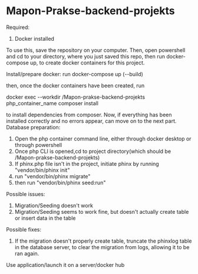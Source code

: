 # Mapon-Prakse-backend-projekts

Required:
1) Docker installed

To use this, save the repository on your computer.
Then, open powershell and cd to your directory, where you just saved this repo, then run docker-compose up, to create docker containers for this project.

Install/prepare docker:
run docker-compose up (--build)

then, once the docker containers have been created, run

docker exec --workdir /Mapon-prakse-backend-projekts php_container_name composer install

to install dependencies from composer. Now, if everything has been installed correctly and no errors appear, can move on to the next part.
Database preparation:

1) Open the php container command line, either through docker desktop or through powershell
2) Once php CLI is opened,cd to project directory(which should be /Mapon-prakse-backend-projekts)
3) If phinx.php file isn't in the project, initiate phinx by running "vendor/bin/phinx init"
4) run "vendor/bin/phinx migrate"
5) then run "vendor/bin/phinx seed:run"

Possible issues:
1) Migration/Seeding doesn't work
2) Migration/Seeding seems to work fine, but doesn't actually create table or insert data in the table

Possible fixes:
1) If the migration doesn't properly create table, truncate the phinxlog table in the database server, to clear the migration from logs, allowing it to be ran again.

Use application/launch it on a server/docker hub

